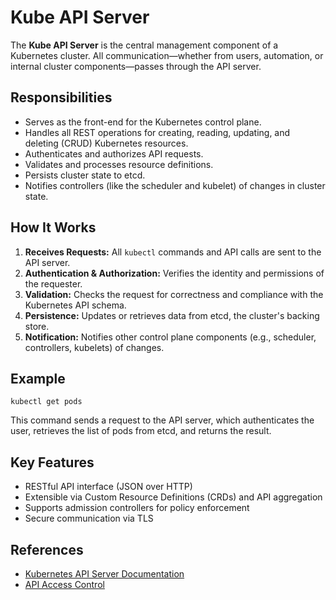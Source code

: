 # Kube API Server

The **Kube API Server** is the central management component of a Kubernetes cluster. All communication—whether from users, automation, or internal cluster components—passes through the API server.

## Responsibilities

- Serves as the front-end for the Kubernetes control plane.
- Handles all REST operations for creating, reading, updating, and deleting (CRUD) Kubernetes resources.
- Authenticates and authorizes API requests.
- Validates and processes resource definitions.
- Persists cluster state to etcd.
- Notifies controllers (like the scheduler and kubelet) of changes in cluster state.

## How It Works

1. **Receives Requests:** All `kubectl` commands and API calls are sent to the API server.
2. **Authentication & Authorization:** Verifies the identity and permissions of the requester.
3. **Validation:** Checks the request for correctness and compliance with the Kubernetes API schema.
4. **Persistence:** Updates or retrieves data from etcd, the cluster's backing store.
5. **Notification:** Notifies other control plane components (e.g., scheduler, controllers, kubelets) of changes.

## Example

```shell
kubectl get pods
```

This command sends a request to the API server, which authenticates the user, retrieves the list of pods from etcd, and returns the result.

## Key Features

- RESTful API interface (JSON over HTTP)
- Extensible via Custom Resource Definitions (CRDs) and API aggregation
- Supports admission controllers for policy enforcement
- Secure communication via TLS

## References

- [Kubernetes API Server Documentation](https://kubernetes.io/docs/concepts/overview/components/#kube-apiserver)
- [API Access Control](https://kubernetes.io/docs/reference/access-authn-authz/)
